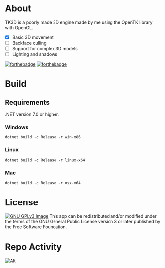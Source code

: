 # About
TK3D is a poorly made 3D engine made by me using the OpenTK library with OpenGL.
- [x] Basic 3D movement
- [ ] Backface culling 
- [ ] Support for complex 3D models
- [ ] Lighting and shadows

 [![forthebadge](https://forthebadge.com/images/badges/0-percent-optimized.svg)](https://forthebadge.com)
 [![forthebadge](https://forthebadge.com/images/badges/powered-by-electricity.svg)](https://forthebadge.com)
 
# Build
## Requirements
.NET version 7.0 or higher.
### Windows
```
dotnet build -c Release -r win-x86
```
### Linux
```
dotnet build -c Release -r linux-x64
```
### Mac
```
dotnet build -c Release -r osx-x64
```
# License
[![GNU GPLv3 Image](https://www.gnu.org/graphics/gplv3-127x51.png)](http://www.gnu.org/licenses/gpl-3.0.en.html)
This app can be redistributed and/or modified under the terms of the GNU General Public License version 3 or later published by the Free Software Foundation.

# Repo Activity
![Alt](https://repobeats.axiom.co/api/embed/b36a513b9b170dcdca2e0f1fde26a80e1ee7b517.svg "Repobeats analytics image")

